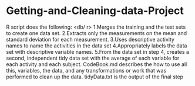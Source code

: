 # Getting-and-Cleaning-data-Project
R script does the following: <db/ r>
1.Merges the training and the test sets to create one data set.
2.Extracts only the measurements on the mean and standard deviation for each measurement.
3.Uses descriptive activity names to name the activities in the data set
4.Appropriately labels the data set with descriptive variable names.
5.From the data set in step 4, creates a second, independent tidy data set with the average of each variable for each activity and each subject.
CodeBook.md describes the how to use all this, variables, the data, and any transformations or work that was performed to clean up the data.
tidyData.txt is the output of the final step
